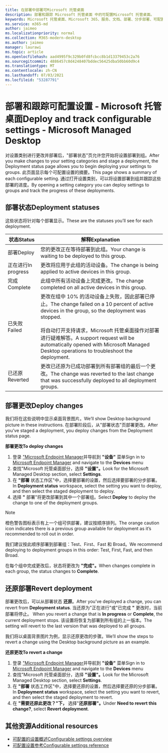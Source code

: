 ```yaml
---
title: 在部署中部署可Microsoft 托管桌面
description: 部署和跟踪 Microsoft 托管桌面 中的可配置Microsoft 托管桌面。
keywords: Microsoft 托管桌面、Microsoft 365、服务、文档、部署、分步部署、可配置设置
ms.service: m365-md
author: jaimeo
ms.localizationpriority: normal
ms.collection: M365-modern-desktop
ms.author: jaimeo
manager: laurawi
ms.topic: article
ms.openlocfilehash: aad4995f9c329b0fd8fcbcc8b1d13379453c2a76
ms.sourcegitcommit: 4886457c0d4248407bddec56425dba50bb60d9c4
ms.translationtype: MT
ms.contentlocale: zh-CN
ms.lasthandoff: 07/03/2021
ms.locfileid: "53287791"
---
```

# <a name="deploy-and-track-configurable-settings---microsoft-managed-desktop"></a><span data-ttu-id="19d14-104">部署和跟踪可配置设置 - Microsoft 托管桌面</span><span class="sxs-lookup"><span data-stu-id="19d14-104">Deploy and track configurable settings - Microsoft Managed Desktop</span></span>

<span data-ttu-id="19d14-105">对设置类别进行更改并部署后，"部署状态"页允许您开始将设置部署到组。</span><span class="sxs-lookup"><span data-stu-id="19d14-105">After you make changes to your setting categories and stage a deployment, the Deployment status page allows you to begin deploying your settings to groups.</span></span> <span data-ttu-id="19d14-106">此页面显示每个可配置设置的摘要。</span><span class="sxs-lookup"><span data-stu-id="19d14-106">This page shows a summary of each configurable setting.</span></span> <span data-ttu-id="19d14-107">通过打开设置类别，可以将设置部署到组并跟踪这些部署的进度。</span><span class="sxs-lookup"><span data-stu-id="19d14-107">By opening a setting category you can deploy settings to groups and track the progress of these deployments.</span></span>

## <a name="deployment-statuses"></a><span data-ttu-id="19d14-108">部署状态</span><span class="sxs-lookup"><span data-stu-id="19d14-108">Deployment statuses</span></span>

<span data-ttu-id="19d14-109">这些状态将针对每个部署显示。</span><span class="sxs-lookup"><span data-stu-id="19d14-109">These are the statuses you’ll see for each deployment.</span></span>

<span data-ttu-id="19d14-110">状态</span><span class="sxs-lookup"><span data-stu-id="19d14-110">Status</span></span> | <span data-ttu-id="19d14-111">解释</span><span class="sxs-lookup"><span data-stu-id="19d14-111">Explanation</span></span>
--- | ---
<span data-ttu-id="19d14-112">部署</span><span class="sxs-lookup"><span data-stu-id="19d14-112">Deploy</span></span> | <span data-ttu-id="19d14-113">您的更改正在等待部署到此组。</span><span class="sxs-lookup"><span data-stu-id="19d14-113">Your change is waiting to be deployed to this group.</span></span>
<span data-ttu-id="19d14-114">正在进行</span><span class="sxs-lookup"><span data-stu-id="19d14-114">In progress</span></span> | <span data-ttu-id="19d14-115">更改将应用于此组的活动设备。</span><span class="sxs-lookup"><span data-stu-id="19d14-115">The change is being applied to active devices in this group.</span></span>
<span data-ttu-id="19d14-116">完成</span><span class="sxs-lookup"><span data-stu-id="19d14-116">Complete</span></span> | <span data-ttu-id="19d14-117">此组中所有活动设备上完成更改。</span><span class="sxs-lookup"><span data-stu-id="19d14-117">The change completed on all active devices in this group.</span></span>
<span data-ttu-id="19d14-118">已失败</span><span class="sxs-lookup"><span data-stu-id="19d14-118">Failed</span></span> | <span data-ttu-id="19d14-119">更改在组中 10% 的活动设备上失败，因此部署已停止。</span><span class="sxs-lookup"><span data-stu-id="19d14-119">The change failed on a 10 percent of active devices in the group, so the deployment was stopped.</span></span><br><br> <span data-ttu-id="19d14-120">将自动打开支持请求，Microsoft 托管桌面操作对部署进行疑难解答。</span><span class="sxs-lookup"><span data-stu-id="19d14-120">A support request will be automatically opened with Microsoft Managed Desktop operations to troubleshoot the deployment.</span></span>
<span data-ttu-id="19d14-121">已还原</span><span class="sxs-lookup"><span data-stu-id="19d14-121">Reverted</span></span> | <span data-ttu-id="19d14-122">更改已还原为已成功部署到所有部署组的最后一个更改。</span><span class="sxs-lookup"><span data-stu-id="19d14-122">The change was reverted to the last change that was successfully deployed to all deployment groups.</span></span>

## <a name="deploy-changes"></a><span data-ttu-id="19d14-123">部署更改</span><span class="sxs-lookup"><span data-stu-id="19d14-123">Deploy changes</span></span>

<span data-ttu-id="19d14-124">我们将在这些说明中显示桌面背景图片。</span><span class="sxs-lookup"><span data-stu-id="19d14-124">We’ll show Desktop background picture in these instructions.</span></span> <span data-ttu-id="19d14-125">在部署阶段后，从"部署状态"页部署更改。</span><span class="sxs-lookup"><span data-stu-id="19d14-125">After you’ve staged a deployment, you deploy changes from the Deployment status page.</span></span>

<span data-ttu-id="19d14-126">**部署更改**</span><span class="sxs-lookup"><span data-stu-id="19d14-126">**To deploy changes**</span></span>

1. <span data-ttu-id="19d14-127">登录 ["Microsoft Endpoint Manager](https://endpoint.microsoft.com/)并导航到 **"设备"** 菜单</span><span class="sxs-lookup"><span data-stu-id="19d14-127">Sign in to [Microsoft Endpoint Manager](https://endpoint.microsoft.com/) and navigate to the **Devices** menu</span></span>
2. <span data-ttu-id="19d14-128">查找"Microsoft 托管桌面部分，选择 **"设置"。**</span><span class="sxs-lookup"><span data-stu-id="19d14-128">Look for the Microsoft Managed Desktop section, select **Settings**.</span></span>
3. <span data-ttu-id="19d14-129">在 **"部署** 状态工作区"中，选择要部署的设置，然后选择要部署的分步部署。</span><span class="sxs-lookup"><span data-stu-id="19d14-129">In **Deployment status** workspace, select the setting you want to deploy, and then select the staged deployment to deploy.</span></span>
4. <span data-ttu-id="19d14-130">选择 **"** 部署"将更改部署到其中一个部署组。</span><span class="sxs-lookup"><span data-stu-id="19d14-130">Select **Deploy** to deploy the change to one of the deployment groups.</span></span>

> [!NOTE]
> <span data-ttu-id="19d14-131">橙色警告图标表示有上一个组可供部署，建议按顺序排列。</span><span class="sxs-lookup"><span data-stu-id="19d14-131">The orange caution icon indicates there is a previous group available for deployment as it’s recommended to roll out in order.</span></span>

<!-- Needs picture updated to show MEM ![Deployment status workspace. Trusted sites pane on the right. In the Deployment groups section are three columns: deployment groups, devices, and status. In the status column, "deploy" is highlighted.](../../media/1deployedit.png) -->

<span data-ttu-id="19d14-132">我们建议按此顺序部署到部署组：Test、First、Fast 和 Broad。</span><span class="sxs-lookup"><span data-stu-id="19d14-132">We recommend deploying to deployment groups in this order: Test, First, Fast, and then Broad.</span></span> 

<span data-ttu-id="19d14-133">在每个组中完成更改后，状态将更改为 **"完成"。**</span><span class="sxs-lookup"><span data-stu-id="19d14-133">When changes complete in each group, the status changes to **Complete**.</span></span>

<!-- Needs picture updated to show MEM ![Deployment status workspace with columns for date updated, version, test, first, fast, and broad. The Proxy row is expanded, showing a dated setting flagged as "complete" in each of the four deployment groups.](../../media/2completeedit.png) -->

## <a name="revert-deployment"></a><span data-ttu-id="19d14-134">还原部署</span><span class="sxs-lookup"><span data-stu-id="19d14-134">Revert deployment</span></span>

<span data-ttu-id="19d14-135">部署更改后，可以从部署状态 **还原**。</span><span class="sxs-lookup"><span data-stu-id="19d14-135">After you’ve deployed a change, you can revert from **Deployment status**.</span></span> <span data-ttu-id="19d14-136">当还原为"正在进行"或"已完成 **"** 更改时，当前部署将停止。 </span><span class="sxs-lookup"><span data-stu-id="19d14-136">When you revert a change that is **In progress** or **Complete**, the current deployment stops.</span></span> <span data-ttu-id="19d14-137">该设置将恢复为部署到所有组的上一版本。</span><span class="sxs-lookup"><span data-stu-id="19d14-137">The setting will revert to the last version that was deployed to all groups.</span></span>

<span data-ttu-id="19d14-138">我们将以桌面背景图片为例，显示还原更改的步骤。</span><span class="sxs-lookup"><span data-stu-id="19d14-138">We’ll show the steps to revert a change using the Desktop background picture as an example.</span></span> 

<span data-ttu-id="19d14-139">**还原更改**</span><span class="sxs-lookup"><span data-stu-id="19d14-139">**To revert a change**</span></span>

1. <span data-ttu-id="19d14-140">登录 ["Microsoft Endpoint Manager](https://endpoint.microsoft.com/)并导航到 **"设备"** 菜单</span><span class="sxs-lookup"><span data-stu-id="19d14-140">Sign in to [Microsoft Endpoint Manager](https://endpoint.microsoft.com/) and navigate to the **Devices** menu</span></span>
2. <span data-ttu-id="19d14-141">查找"Microsoft 托管桌面部分，选择 **"设置"。**</span><span class="sxs-lookup"><span data-stu-id="19d14-141">Look for the Microsoft Managed Desktop section, select **Settings**.</span></span>
3. <span data-ttu-id="19d14-142">在 **"部署** 状态工作区"中，选择要还原的设置，然后选择要还原的分步部署。</span><span class="sxs-lookup"><span data-stu-id="19d14-142">In **Deployment status** workspace, select the setting you want to revert, and then select the staged deployment to revert.</span></span>
4. <span data-ttu-id="19d14-143">在 **"需要还原此更改？"下，** 选择"**还原部署"。**</span><span class="sxs-lookup"><span data-stu-id="19d14-143">Under **Need to revert this change?**, select **Revert deployment**.</span></span>

<!-- Needs picture updated to show MEM ![Deployment status workspace. Browser start pages is selected, opening a pane on the right side with data about the submitted change and its status. At the bottom is the "need to revert this change" area where you can select "Revert deployment."](../../media/3revert.png) -->

## <a name="additional-resources"></a><span data-ttu-id="19d14-144">其他资源</span><span class="sxs-lookup"><span data-stu-id="19d14-144">Additional resources</span></span>

- [<span data-ttu-id="19d14-145">可配置的设置概述</span><span class="sxs-lookup"><span data-stu-id="19d14-145">Configurable settings overview</span></span>](config-setting-overview.md)
- [<span data-ttu-id="19d14-146">可配置设置参考</span><span class="sxs-lookup"><span data-stu-id="19d14-146">Configurable settings reference</span></span>](config-setting-ref.md) 
